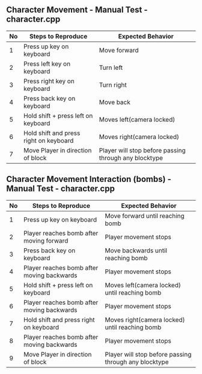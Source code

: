 ## Character Movement - Manual Test - character.cpp
No | Steps to Reproduce | Expected Behavior
--|--------------|-------------------------
1 | Press up key on keyboard | Move forward
2 | Press left key on keyboard | Turn left
3 | Press right key on keyboard | Turn right
4 | Press back key on keyboard | Move back
5 | Hold shift + press left on keyboard | Moves left(camera locked)
6 | Hold shift and press right on keyboard | Moves right(camera locked)
7 | Move Player in direction of block | Player will stop before passing through any blocktype

## Character Movement Interaction (bombs) - Manual Test - character.cpp
No | Steps to Reproduce | Expected Behavior
--|--------------|-------------------------
1 | Press up key on keyboard | Move forward until reaching bomb
2 | Player reaches bomb after moving forward | Player movement stops
3 | Press back key on keyboard | Move backwards until reaching bomb
4 | Player reaches bomb after moving backwards | Player movement stops
5 | Hold shift + press left on keyboard | Moves left(camera locked) until reaching bomb
6 | Player reaches bomb after moving backwards | Player movement stops
7 | Hold shift and press right on keyboard | Moves right(camera locked) until reaching bomb
8 | Player reaches bomb after moving backwards | Player movement stops
9 | Move Player in direction of block | Player will stop before passing through any blocktype
